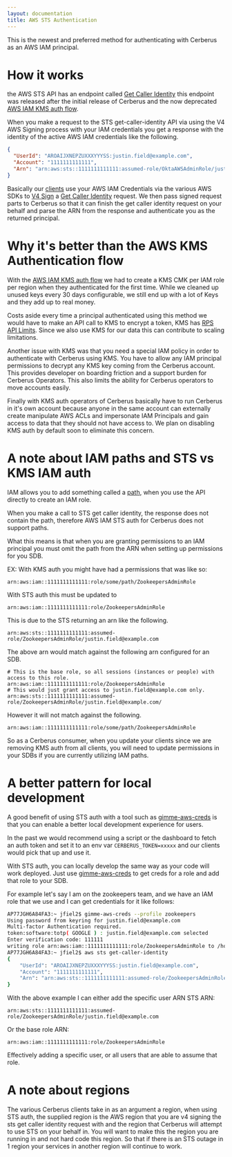 ```yaml
---
layout: documentation
title: AWS STS Authentication
---
```


This is the newest and preferred method for authenticating with Cerberus as an AWS IAM principal.

<a name="how"></a>
# How it works

the AWS STS API has an endpoint called [Get Caller Identity](http://docs.aws.amazon.com/STS/latest/APIReference/API_GetCallerIdentity.html) this endpoint was released after the initial release of Cerberus and the now deprecated [AWS IAM KMS auth flow](aws-iam-kms-authentication).

When you make a request to the STS get-caller-identity API via using the V4 AWS Signing process with your IAM credentials you get a response with the identity of the active AWS IAM credentials like the following.

```json
{
  "UserId": "AROAIJXNEPZUXXXYYYSS:justin.field@example.com",
  "Account": "1111111111111",
  "Arn": "arn:aws:sts::1111111111111:assumed-role/OktaAWSAdminRole/justin.field@example.com"
}
```

Basically our [clients](/cerberus/components/) use your AWS IAM Credentials via the various AWS SDKs to [V4 Sign](https://docs.aws.amazon.com/general/latest/gr/signature-version-4.html) a [Get Caller Identity](http://docs.aws.amazon.com/STS/latest/APIReference/API_GetCallerIdentity.html) request. 
We then pass signed request parts to Cerberus so that it can finish the get caller identity request on your behalf and parse the ARN from the response and authenticate you as the returned principal.

<a name="why"></a>
# Why it's better than the AWS KMS Authentication flow

With the [AWS IAM KMS auth flow](aws-iam-kms-authentication) we had to create a KMS CMK per IAM role per region when they authenticated for the first time. While we cleaned up unused keys every 30 days configurable, we still end up with a lot of Keys and they add up to real money.

Costs aside every time a principal authenticated using this method we would have to make an API call to KMS to encrypt a token, KMS has [RPS API Limits](https://docs.aws.amazon.com/kms/latest/developerguide/limits.html#requests-per-second-table). Since we also use KMS for our data this can contribute to scaling limitations.

Another issue with KMS was that you need a special IAM policy in order to authenticate with Cerberus using KMS. 
You have to allow any IAM principal permissions to decrypt any KMS key coming from the Cerberus account. 
This provides developer on boarding friction and a support burden for Cerberus Operators. 
This also limits the ability for Cerberus operators to move accounts easily.

Finally with KMS auth operators of Cerberus basically have to run Cerberus in it's own account because anyone in the same account can externally create manipulate AWS ACLs and impersonate IAM Principals and gain access to data that they should not have access to. We plan on disabling KMS auth by default soon to eliminate this concern. 

<a name="paths"></a>
# A note about IAM paths and STS vs KMS IAM auth

IAM allows you to add something called a [path](https://docs.aws.amazon.com/IAM/latest/UserGuide/reference_identifiers.html#identifiers-friendly-names), when you use the API directly to create an IAM role.

When you make a call to STS get caller identity, the response does not contain the path, therefore AWS IAM STS auth for Cerberus does not support paths.

What this means is that when you are granting permissions to an IAM principal you must omit the path from the ARN when setting up permissions for you SDB.

EX: With KMS auth you might have had a permissions that was like so: 

```
arn:aws:iam::1111111111111:role/some/path/ZookeepersAdminRole
```

With STS auth this must be updated to 

```
arn:aws:iam::1111111111111:role/ZookeepersAdminRole
``` 

This is due to the STS returning an arn like the following. 

```
arn:aws:sts::1111111111111:assumed-role/ZookeepersAdminRole/justin.field@example.com
```

The above arn would match against the following arn configured for an SDB.

```
# This is the base role, so all sessions (instances or people) with access to this role.
arn:aws:iam::1111111111111:role/ZookeepersAdminRole
# This would just grant access to justin.field@example.com only.
arn:aws:sts::1111111111111:assumed-role/ZookeepersAdminRole/justin.field@example.com/
```

However it will not match against the following.    

```
arn:aws:iam::1111111111111:role/some/path/ZookeepersAdminRole
```

So as a Cerberus consumer, when you update your clients since we are removing KMS auth from all clients, you will need to update permissions in your SDBs if you are currently utilizing IAM paths.

<a name="local"></a>
# A better pattern for local development

A good benefit of using STS auth with a tool such as [gimme-aws-creds](https://github.com/Nike-Inc/gimme-aws-creds) is that you can enable a better local development experience for users.

In the past we would recommend using a script or the dashboard to fetch an auth token and set it to an env var `CERBERUS_TOKEN=xxxxx` and our clients would pick that up and use it.

With STS auth, you can locally develop the same way as your code will work deployed. Just use [gimme-aws-creds](https://github.com/Nike-Inc/gimme-aws-creds) to get creds for a role and add that role to your SDB.

For example let's say I am on the zookeepers team, and we have an IAM role that we use and I can get credentials for it like follows:

```bash
AP77JGH6A84FA3:~ jfiel2$ gimme-aws-creds --profile zookeepers
Using password from keyring for justin.field@example.com
Multi-factor Authentication required.
token:software:totp( GOOGLE ) : justin.field@example.com selected
Enter verification code: 111111
writing role arn:aws:iam::1111111111111:role/ZookeepersAdminRole to /home/jfiel2/.aws/credentials
AP77JGH6A84FA3:~ jfiel2$ aws sts get-caller-identity
{
    "UserId": "AROAIJXNEPZUXXXYYYSS:justin.field@example.com",
    "Account": "1111111111111",
    "Arn": "arn:aws:sts::1111111111111:assumed-role/ZookeepersAdminRole/justin.field@example.com"
}
```

With the above example I can either add the specific user ARN STS ARN:

`arn:aws:sts::1111111111111:assumed-role/ZookeepersAdminRole/justin.field@example.com`

Or the base role ARN: 

`arn:aws:iam::1111111111111:role/ZookeepersAdminRole` 

Effectively adding a specific user, or all users that are able to assume that role.

<a name="regions"></a>
# A note about regions

The various Cerberus clients take in as an argument a region, when using STS auth, the supplied region is the AWS region that you are v4 signing the sts get caller identity request with and the region that Cerberus will attempt to use STS on your behalf in.
You will want to make this the region you are running in and not hard code this region. So that if there is an STS outage in 1 region your services in another region will continue to work.

